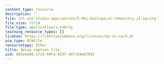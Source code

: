 ```yaml
---
content_type: resource
description: ''
file: /ol-ocw-studio-app/courses/5-08j-biological-chemistry-ii-spring-2016/883eee951f1d50fa858fd4fcb9e67882_u5uvIbaIl3U.vtt
file_size: 72718
file_type: application/x-subrip
learning_resource_types: []
license: https://creativecommons.org/licenses/by-nc-sa/4.0/
ocw_type: OCWFile
resourcetype: Other
title: 3play caption file
uid: 883eee95-1f1d-50fa-858f-d4fcb9e67882
---
```

